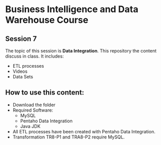 # Business Intelligence and Data Warehouse Course

## Session 7

The topic of this session is **Data Integration**. This repository the content discuss in class. It includes:

  - ETL processes
  - Videos
  - Data Sets

## How to use this content:

  - Download the folder
  - Required Software:
	  - MySQL
	  - Pentaho Data Integration
	  - Java JDK
  - All ETL processes have been created with Pentaho Data Integration.
  - Transformation TR8-P1 and TRA8-P2 require MySQL.
